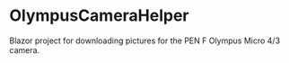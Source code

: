 # OlympusCameraHelper
Blazor project for downloading pictures for the PEN F Olympus Micro 4/3 camera.
